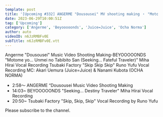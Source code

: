 ```yaml
---
template: post
title: '[Upcoming #332] ANGERME "Dousousei" MV shooting making ・ "Motome yo... Unmei no Tabibito San" Miyo Hirai Recording ・"Skip Skip Skip" Runo Yofu Recording ・ MC: Akari Uemura Nanami Kubota'
date: 2023-06-29T10:00:51Z
tag: ['Upcoming']
category: ['Angerme', 'Beyooooonds', 'Juice=Juice', 'Ocha Norma']
author: auto 
videoID: n6JzRMBFv0E
subTitle: n6JzRMBFv0E.vtt
---
```

Angerme "Dousousei" Music Video Shooting Making-BEYOOOOONDS "Motome yo... Unmei no Tabibito San (Seeking... Fateful Traveler)" Miha Hirai Vocal Recording Tsubaki Factory "Skip Skip Skip" Runo Yufu Vocal Recording MC: Akari Uemura (Juice=Juice) & Nanami Kubota (OCHA NORMA)

- 2:58～ ANGERME “Dousousei Music Video Shooting Making
- 14:03~ BEYOOOOONDS "Seeking... Destiny Traveler" Miha Hirai Vocal Recording
- 20:50~ Tsubaki Factory "Skip, Skip, Skip" Vocal Recording by Runo Yufu

Please subscribe to the channel.